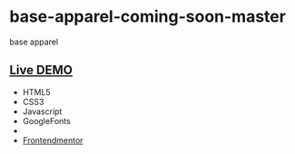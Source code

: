 # base-apparel-coming-soon-master
 base apparel

## [Live DEMO](https://dvdolivera.github.io/base-apparel-coming-soon-master/)

+ HTML5
+ CSS3
+ Javascript
+ GoogleFonts
+ 
+ [Frontendmentor](https://www.frontendmentor.io)
